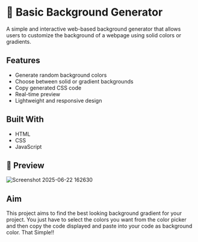 # 🎨 Basic Background Generator

A simple and interactive web-based background generator that allows users to customize the background of a webpage using solid colors or gradients.

##  Features

- Generate random background colors
- Choose between solid or gradient backgrounds
- Copy generated CSS code
- Real-time preview
- Lightweight and responsive design

## Built With

- HTML
- CSS
- JavaScript

## 📸 Preview

![Screenshot 2025-06-22 162630](![project7](https://github.com/user-attachments/assets/33dac646-04bc-400f-b279-518f31a5f260)
)

## **Aim**
This project aims to find the best looking background gradient for your project. You just have to select the colors you want from the color picker and then copy the code displayed and paste into your code as background color. That Simple!!



